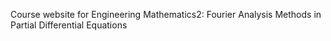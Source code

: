 
Course website for Engineering Mathematics2: 
Fourier Analysis Methods in Partial Differential Equations
